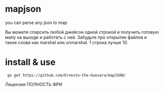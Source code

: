 # mapjson
you can parse any json to map

Вы можете спарсить любой джейсон одной строкой и получить готовую мапу на выходе и работать с ней. Забудьте про открытие файлов и такие слова как marshal или unmarshal. 1 строка лучше 10.

# install & use
``` go get https://github.com/Ernesto-Che-Guevara/mapJSON/```


Лицензия
ПОЛНОСТЬ ФРИ

